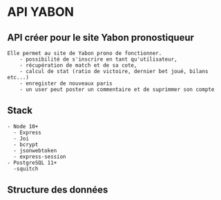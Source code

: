 # API YABON

## API créer pour le site Yabon pronostiqueur

    Elle permet au site de Yabon prono de fonctionner.
        - possibilité de s'inscrire en tant qu'utilisateur,
        - récupération de match et de sa cote,
        - calcul de stat (ratio de victoire, dernier bet joué, bilans etc...)
        - enregister de nouveaux paris
        - un user peut poster un commentaire et de suprimmer son compte

## Stack

    - Node 10+
      - Express
      - Joi
      - bcrypt
      - jsonwebtoken
      - express-session
    - PostgreSQL 11+
      -squitch
  
## Structure des données
